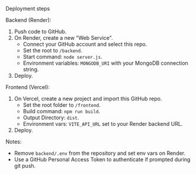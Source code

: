 Deployment steps

Backend (Render):
1. Push code to GitHub.
2. On Render, create a new "Web Service".
   - Connect your GitHub account and select this repo.
   - Set the root to `/backend`.
   - Start command: `node server.js`.
   - Environment variables: `MONGODB_URI` with your MongoDB connection string.
3. Deploy.

Frontend (Vercel):
1. On Vercel, create a new project and import this GitHub repo.
   - Set the root folder to `/frontend`.
   - Build command: `npm run build`.
   - Output Directory: `dist`.
   - Environment vars: `VITE_API_URL` set to your Render backend URL.
2. Deploy.

Notes:
- Remove `backend/.env` from the repository and set env vars on Render.
- Use a GitHub Personal Access Token to authenticate if prompted during git push.
